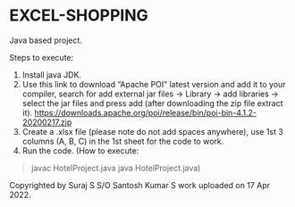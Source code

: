 # EXCEL-SHOPPING
Java based project.

Steps to execute:
1. Install java JDK.
2. Use this link to download “Apache POI” latest version and add it to your compiler,
search for add external jar files -> Library -> add libraries -> select the jar files and press add (after downloading the zip file extract it).
 https://downloads.apache.org/poi/release/bin/poi-bin-4.1.2-20200217.zip
3.	Create a .xlsx file (please note do not add spaces anywhere), use 1st 3 columns (A, B, C) in the 1st sheet for the code to work.
4.	Run the code.
(How to execute:
> javac HotelProject.java
> java HotelProject.java)

Copyrighted by Suraj S S/O Santosh Kumar S work uploaded on 17 Apr 2022.
